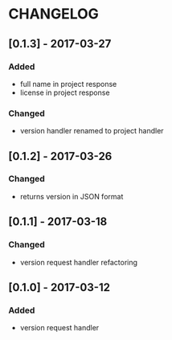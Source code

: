 # CHANGELOG

## [0.1.3] - 2017-03-27
### Added
- full name in project response
- license in project response

### Changed
- version handler renamed to project handler

## [0.1.2] - 2017-03-26
### Changed
- returns version in JSON format

## [0.1.1] - 2017-03-18
### Changed
- version request handler refactoring


## [0.1.0] - 2017-03-12
### Added
- version request handler